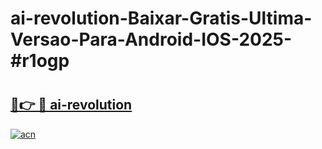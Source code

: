# ai-revolution-Baixar-Gratis-Ultima-Versao-Para-Android-IOS-2025-#r1ogp

# <h2><a href="https://ainizakaria.my?title=ai-revolution&ref=24M">🔗👉 🔴 ai-revolution</a></h2>

[![acn](https://github.com/user-attachments/assets/0f9c940e-d8b0-45ae-aac7-cd30a18b3e1c)](https://ainizakaria.my?title=ai-revolution&ref=24M)

